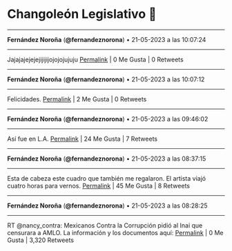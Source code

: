 # Changoleón Legislativo 🙈
*****
**Fernández Noroña** (**@fernandeznorona**) • 21-05-2023 a las 10:07:24
*****
Jajajajejejejijijijojojojujuju
[Permalink](https://twitter.com/fernandeznorona/status/1660346568602443776) | 0 Me Gusta | 0 Retweets
*****
**Fernández Noroña** (**@fernandeznorona**) • 21-05-2023 a las 10:07:12
*****
Felicidades.
[Permalink](https://twitter.com/fernandeznorona/status/1660346518522535936) | 2 Me Gusta | 0 Retweets
*****
**Fernández Noroña** (**@fernandeznorona**) • 21-05-2023 a las 09:46:02
*****
Así fue en L.A.
[Permalink](https://twitter.com/fernandeznorona/status/1660341193014689799) | 24 Me Gusta | 7 Retweets
*****
**Fernández Noroña** (**@fernandeznorona**) • 21-05-2023 a las 08:37:15
*****
Esta de cabeza este cuadro que también me regalaron. El artista viajó cuatro horas para vernos.
[Permalink](https://twitter.com/fernandeznorona/status/1660323880857378816) | 45 Me Gusta | 8 Retweets
*****
**Fernández Noroña** (**@fernandeznorona**) • 21-05-2023 a las 08:28:25
*****
RT @nancy_contra: Mexicanos Contra la Corrupción pidió al Inai que censurara a AMLO. La información y los documentos aquí:
[Permalink](https://twitter.com/fernandeznorona/status/1660321659255963651) | 0 Me Gusta | 3,320 Retweets